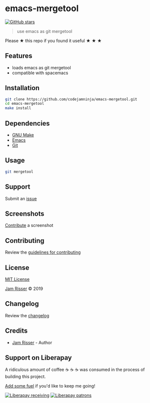 # emacs-mergetool

[![GitHub stars](https://img.shields.io/github/stars/codejamninja/emacs-mergetool.svg?style=social&label=Stars)](https://github.com/codejamninja/emacs-mergetool)

> use emacs as git mergetool

Please ★ this repo if you found it useful ★ ★ ★


## Features

* loads emacs as git mergetool
* compatible with spacemacs


## Installation

```sh
git clone https://github.com/codejamninja/emacs-mergetool.git
cd emacs-mergetool
make install
```


## Dependencies

* [GNU Make](https://www.gnu.org/software/make)
* [Emacs](https://www.gnu.org/software/emacs)
* [Git](https://git-scm.com)


## Usage

```sh
git mergetool
```


## Support

Submit an [issue](https://github.com/codejamninja/emacs-mergetool/issues/new)


## Screenshots

[Contribute](https://github.com/codejamninja/emacs-mergetool/blob/master/CONTRIBUTING.md) a screenshot


## Contributing

Review the [guidelines for contributing](https://github.com/codejamninja/emacs-mergetool/blob/master/CONTRIBUTING.md)


## License

[MIT License](https://github.com/codejamninja/emacs-mergetool/blob/master/LICENSE)

[Jam Risser](https://codejam.ninja) © 2019


## Changelog

Review the [changelog](https://github.com/codejamninja/emacs-mergetool/blob/master/CHANGELOG.md)


## Credits

* [Jam Risser](https://codejam.ninja) - Author


## Support on Liberapay

A ridiculous amount of coffee ☕ ☕ ☕ was consumed in the process of building this project.

[Add some fuel](https://liberapay.com/codejamninja/donate) if you'd like to keep me going!

[![Liberapay receiving](https://img.shields.io/liberapay/receives/codejamninja.svg?style=flat-square)](https://liberapay.com/codejamninja/donate)
[![Liberapay patrons](https://img.shields.io/liberapay/patrons/codejamninja.svg?style=flat-square)](https://liberapay.com/codejamninja/donate)
